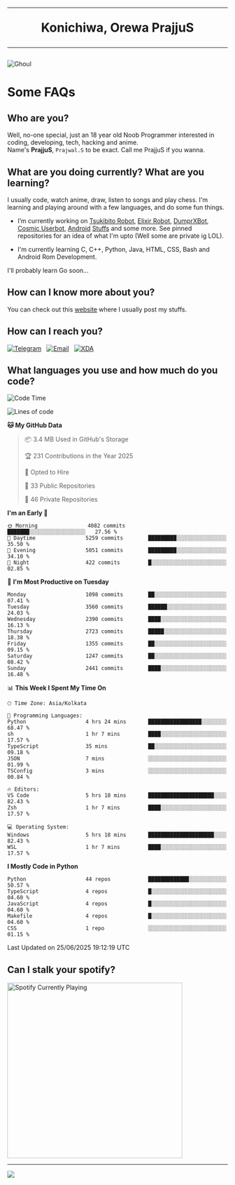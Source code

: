 <h1 align="center"><hr>Konichiwa, Orewa PrajjuS<hr></h1>


<img src="https://telegra.ph/file/6041d22c64479ee5ff802.jpg" alt="Ghoul"/>


<h1>Some FAQs</h1>


<h2>Who are you?</h2>

Well, no-one special, just an 18 year old Noob Programmer interested in coding, developing, tech, hacking and anime.
<br>
Name's <b>PrajjuS</b>, <code>Prajwal.S</code> to be exact. Call me PrajjuS if you wanna.


<h2>What are you doing currently? What are you learning?</h2>

I usually code, watch anime, draw, listen to songs and play chess. I'm learning and playing around with a few languages, and do some fun things.

- I’m currently working on <a href="Https://t.me/PrajjuSAssistantBot">Tsukibito Robot</a>, <a href="https://t.me/projectelixir_bot">Elixir Robot</a>, <a href="https://t.me/DumprXBot">DumprXBot</a>, <a href="https://github.com/SkyLab-Devs/CosmicUserbot">Cosmic Userbot</a>, <a href="https://github.com/Noob-OS">Android</a> <a href="https://github.com/PrajjuS/device_xiaomi_vince">Stuffs</a> and some more. See pinned repositories for an idea of what I'm upto (Well some are private ig LOL).

- I'm currently learning C, C++, Python, Java, HTML, CSS, Bash and Android Rom Development.

I'll probably learn Go soon...


<h2>How can I know more about you?</h2>

You can check out this <a href="https://prajjus.website">website</a> where I usually post my stuffs.


<h2>How can I reach you?</h2>

<a href="https://t.me/PrajjuS"><img src="https://img.shields.io/badge/PrajjuS-2CA5E0?style=flat-square&logo=telegram&logoColor=white" alt="Telegram"/></a>&nbsp;&nbsp;&nbsp;<a href="theprajjus@gmail.com"><img src="https://img.shields.io/badge/theprajjus@gmail.com-D14836?style=flat-square&logo=gmail&logoColor=white" alt="Email"/></a>&nbsp;&nbsp;&nbsp;<a href="https://forum.xda-developers.com/m/prajjus.10388799/"><img src="https://img.shields.io/badge/PrajjuS-F59714?style=flat-square&logo=xda-developers&logoColor=white" alt="XDA"/></a>


<h2>What languages you use and how much do you code?</h2>

<!--START_SECTION:waka-->
![Code Time](http://img.shields.io/badge/Code%20Time-982%20hrs%2050%20mins-blue)

![Lines of code](https://img.shields.io/badge/From%20Hello%20World%20I%27ve%20Written-1.5%20million%20lines%20of%20code-blue)

**🐱 My GitHub Data** 

> 📦 3.4 MB Used in GitHub's Storage 
 > 
> 🏆 231 Contributions in the Year 2025
 > 
> 💼 Opted to Hire
 > 
> 📜 33 Public Repositories 
 > 
> 🔑 46 Private Repositories 
 > 
**I'm an Early 🐤** 

```text
🌞 Morning                4082 commits        ███████░░░░░░░░░░░░░░░░░░   27.56 % 
🌆 Daytime                5259 commits        █████████░░░░░░░░░░░░░░░░   35.50 % 
🌃 Evening                5051 commits        █████████░░░░░░░░░░░░░░░░   34.10 % 
🌙 Night                  422 commits         █░░░░░░░░░░░░░░░░░░░░░░░░   02.85 % 
```
📅 **I'm Most Productive on Tuesday** 

```text
Monday                   1098 commits        ██░░░░░░░░░░░░░░░░░░░░░░░   07.41 % 
Tuesday                  3560 commits        ██████░░░░░░░░░░░░░░░░░░░   24.03 % 
Wednesday                2390 commits        ████░░░░░░░░░░░░░░░░░░░░░   16.13 % 
Thursday                 2723 commits        █████░░░░░░░░░░░░░░░░░░░░   18.38 % 
Friday                   1355 commits        ██░░░░░░░░░░░░░░░░░░░░░░░   09.15 % 
Saturday                 1247 commits        ██░░░░░░░░░░░░░░░░░░░░░░░   08.42 % 
Sunday                   2441 commits        ████░░░░░░░░░░░░░░░░░░░░░   16.48 % 
```


📊 **This Week I Spent My Time On** 

```text
🕑︎ Time Zone: Asia/Kolkata

💬 Programming Languages: 
Python                   4 hrs 24 mins       █████████████████░░░░░░░░   68.47 % 
sh                       1 hr 7 mins         ████░░░░░░░░░░░░░░░░░░░░░   17.57 % 
TypeScript               35 mins             ██░░░░░░░░░░░░░░░░░░░░░░░   09.18 % 
JSON                     7 mins              ░░░░░░░░░░░░░░░░░░░░░░░░░   01.99 % 
TSConfig                 3 mins              ░░░░░░░░░░░░░░░░░░░░░░░░░   00.84 % 

🔥 Editors: 
VS Code                  5 hrs 18 mins       █████████████████████░░░░   82.43 % 
Zsh                      1 hr 7 mins         ████░░░░░░░░░░░░░░░░░░░░░   17.57 % 

💻 Operating System: 
Windows                  5 hrs 18 mins       █████████████████████░░░░   82.43 % 
WSL                      1 hr 7 mins         ████░░░░░░░░░░░░░░░░░░░░░   17.57 % 
```

**I Mostly Code in Python** 

```text
Python                   44 repos            █████████████░░░░░░░░░░░░   50.57 % 
TypeScript               4 repos             █░░░░░░░░░░░░░░░░░░░░░░░░   04.60 % 
JavaScript               4 repos             █░░░░░░░░░░░░░░░░░░░░░░░░   04.60 % 
Makefile                 4 repos             █░░░░░░░░░░░░░░░░░░░░░░░░   04.60 % 
CSS                      1 repo              ░░░░░░░░░░░░░░░░░░░░░░░░░   01.15 % 
```




 Last Updated on 25/06/2025 19:12:19 UTC
<!--END_SECTION:waka-->


<h2>Can I stalk your spotify?</h2>

<a href="https://open.spotify.com/user/cotgk31v4nhw20gs5adb29jq5"><img src="https://spotify-readme-prajjus.vercel.app/api?theme=dark&rainbow=true" alt="Spotify Currently Playing" width="400px"/></a>


<hr>


<img src="https://komarev.com/ghpvc/?username=prajjus&label=Profile%20Views&color=000000&style=flat">
